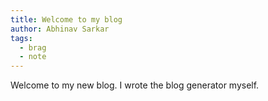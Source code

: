 ```yaml
---
title: Welcome to my blog
author: Abhinav Sarkar
tags:
  - brag
  - note
---
```


Welcome to my new blog. I wrote the blog generator myself.
